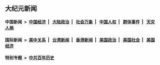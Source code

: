## 大纪元新闻

#### 中国新闻 &nbsp;>&nbsp; [中国经济](indexes/ncid283/README.md?11091245) &nbsp;| &nbsp; [大陆政治](indexes/ncid277/README.md?11091245) &nbsp;| &nbsp; [社会万象](indexes/ncid282/README.md?11091245) &nbsp;| &nbsp; [中国人权](indexes/ncid278/README.md?11091245) &nbsp;| &nbsp; [群体事件](indexes/ncid279/README.md?11091245) &nbsp;| &nbsp; [天灾人祸](indexes/ncid280/README.md?11091245)

#### 国际新闻 &nbsp;>&nbsp; [美中关系](indexes/nf1412576/README.md?11091245) &nbsp;| &nbsp; [台湾新闻](indexes/ncid1349361/README.md?11091245) &nbsp;| &nbsp; [香港新闻](indexes/ncid1349362/README.md?11091245) &nbsp;| &nbsp; [美国政治](indexes/ncid1078159/README.md?11091245) &nbsp;| &nbsp; [美国社会](indexes/ncid1078160/README.md?11091245) &nbsp;| &nbsp; [美国经济](indexes/ncid1078158/README.md?11091245)

#### 特别专题 &nbsp;>&nbsp; [中共百年历史](https://github.com/epoch-news/epoch-special/blob/master/README.md?11091245)  

